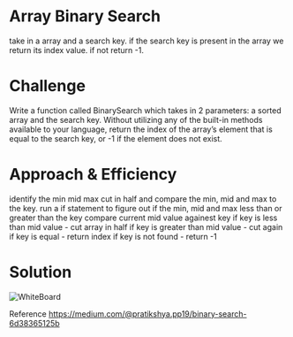 # Array Binary Search
take in a array and a search key. if the search key is present in the array we return its index value. if not return -1.

# Challenge
Write a function called BinarySearch which takes in 2 parameters: a sorted array and the search key. Without utilizing any of the built-in methods available to your language, return the index of the array’s element that is equal to the search key, or -1 if the element does not exist.

# Approach & Efficiency
identify the min mid max cut in half and compare the min, mid and max to the key.
run a if statement to figure out if the min, mid and max less than or greater than the key
compare current mid value againest key
if key is less than mid value - cut array in half
if key is greater than mid value - cut again
if key is equal - return index
if key is not found -  return -1

# Solution
<!-- embedded whiteboard image -->
![WhiteBoard](./assest/binarywhiteboard.jpeg)

Reference https://medium.com/@pratikshya.pp19/binary-search-6d38365125b
